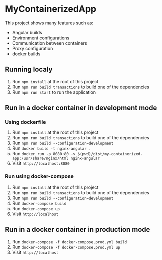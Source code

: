 # MyContainerizedApp

This project shows many features such as:

* Angular builds
* Environment configurations
* Communication between containers
* Proxy configuration
* docker builds

## Running localy

1. Run `npm install` at the root of this project
2. Run `npm run build transactions` to build one of the dependencies
3. Run `npm run start` to run the application

## Run in a docker container in development mode

### Using dockerfile

1. Run `npm install` at the root of this project
2. Run `npm run build transactions` to build one of the dependencies
3. Run `npm run build --configuration=development`
4. Run `docker build -t nginx-angular .`
5. Run `docker run -p 8080:80 -v $(pwd)/dist/my-containerized-app:/usr/share/nginx/html nginx-angular`
6. Visit `http://localhost:8080`

### Run using docker-compose

1. Run `npm install` at the root of this project
2. Run `npm run build transactions` to build one of the dependencies
3. Run `npm run build --configuration=development`
4. Run `docker-compose build`
5. Run `docker-compose up`
6. Visit `http://localhost`

## Run in a docker container in production mode

1. Run `docker-compose -f docker-compose.prod.yml build`
2. Run `docker-compose -f docker-compose.prod.yml up`
3. Visit `http://localhost`
